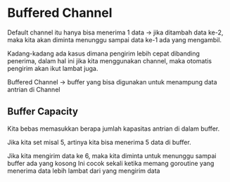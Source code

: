 # Buffered Channel

Default channel itu hanya bisa menerima 1 data -> jika ditambah data ke-2, maka kita akan diminta menunggu sampai data ke-1 ada yang mengambil.

Kadang-kadang ada kasus dimana pengirim lebih cepat dibanding penerima, dalam hal ini jika kita menggunakan channel, maka otomatis pengirim akan ikut lambat juga.

Buffered Channel -> buffer yang bisa digunakan untuk menampung data antrian di Channel

## Buffer Capacity

Kita bebas memasukkan berapa jumlah kapasitas antrian di dalam buffer.

Jika kita set misal 5, artinya kita bisa menerima 5 data di buffer.&#x20;

Jika kita mengirim data ke 6, maka kita diminta untuk menunggu sampai buffer ada yang kosong Ini cocok sekali ketika memang goroutine yang menerima data lebih lambat dari yang mengirim data
